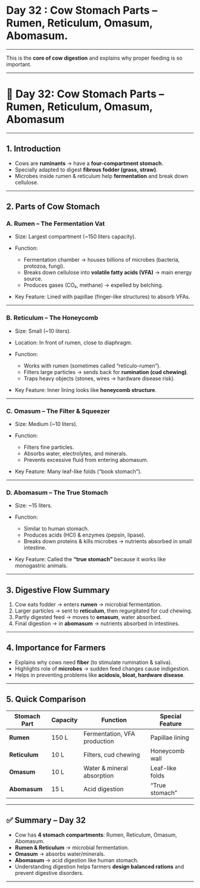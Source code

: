 <H1> Day 32 : Cow Stomach Parts – Rumen, Reticulum, Omasum, Abomasum.</H1>

---
This is the **core of cow digestion** and explains why proper feeding is so important.

---

# 🐄 Day 32: Cow Stomach Parts – Rumen, Reticulum, Omasum, Abomasum

---

## 1. Introduction

* Cows are **ruminants** → have a **four-compartment stomach**.
* Specially adapted to digest **fibrous fodder (grass, straw)**.
* Microbes inside rumen & reticulum help **fermentation** and break down cellulose.

---

## 2. Parts of Cow Stomach

### **A. Rumen – The Fermentation Vat**

* Size: Largest compartment (\~150 liters capacity).
* Function:

  * Fermentation chamber → houses billions of microbes (bacteria, protozoa, fungi).
  * Breaks down cellulose into **volatile fatty acids (VFA)** → main energy source.
  * Produces gases (CO₂, methane) → expelled by belching.
* Key Feature: Lined with papillae (finger-like structures) to absorb VFAs.

---

### **B. Reticulum – The Honeycomb**

* Size: Small (\~10 liters).
* Location: In front of rumen, close to diaphragm.
* Function:

  * Works with rumen (sometimes called “reticulo-rumen”).
  * Filters large particles → sends back for **rumination (cud chewing)**.
  * Traps heavy objects (stones, wires → hardware disease risk).
* Key Feature: Inner lining looks like **honeycomb structure**.

---

### **C. Omasum – The Filter & Squeezer**

* Size: Medium (\~10 liters).
* Function:

  * Filters fine particles.
  * Absorbs water, electrolytes, and minerals.
  * Prevents excessive fluid from entering abomasum.
* Key Feature: Many leaf-like folds (“book stomach”).

---

### **D. Abomasum – The True Stomach**

* Size: \~15 liters.
* Function:

  * Similar to human stomach.
  * Produces acids (HCl) & enzymes (pepsin, lipase).
  * Breaks down proteins & kills microbes → nutrients absorbed in small intestine.
* Key Feature: Called the **“true stomach”** because it works like monogastric animals.

---

## 3. Digestive Flow Summary

1. Cow eats fodder → enters **rumen** → microbial fermentation.
2. Larger particles → sent to **reticulum**, then regurgitated for cud chewing.
3. Partly digested feed → moves to **omasum**, water absorbed.
4. Final digestion → in **abomasum** → nutrients absorbed in intestines.

---

## 4. Importance for Farmers

* Explains why cows need **fiber** (to stimulate rumination & saliva).
* Highlights role of **microbes** → sudden feed changes cause indigestion.
* Helps in preventing problems like **acidosis, bloat, hardware disease**.

---

## 5. Quick Comparison

| Stomach Part  | Capacity | Function                     | Special Feature |
| ------------- | -------- | ---------------------------- | --------------- |
| **Rumen**     | 150 L    | Fermentation, VFA production | Papillae lining |
| **Reticulum** | 10 L     | Filters, cud chewing         | Honeycomb wall  |
| **Omasum**    | 10 L     | Water & mineral absorption   | Leaf-like folds |
| **Abomasum**  | 15 L     | Acid digestion               | “True stomach”  |

---

## ✅ Summary – Day 32

* Cow has **4 stomach compartments**: Rumen, Reticulum, Omasum, Abomasum.
* **Rumen & Reticulum** → microbial fermentation.
* **Omasum** → absorbs water/minerals.
* **Abomasum** → acid digestion like human stomach.
* Understanding digestion helps farmers **design balanced rations** and prevent digestive disorders.

---

